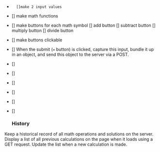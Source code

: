 -   
        []make 2 input values
-   [] make math functions
-   [] make buttons for each math symbol 
         [] add button
        []  subtract button
         []  multiply button
        [] divide button 
-   [] make buttons clickable
-   [] When the submit (`=` button) is clicked, 
    capture this input, bundle it up in an object, and send this object to the server via a POST.
-   []

-   []
-   []
-   []
-   []
-   []
    ### History

Keep a historical record of all math operations and solutions on the server. Display a list of all previous calculations on the page when it loads using a GET request. Update the list when a new calculation is made.